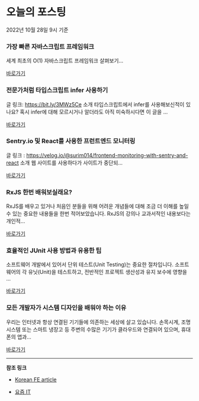 # 오늘의 포스팅 
2022년 10월 28일 9시 기준 

###  가장 빠른 자바스크립트 프레임워크 

 세계 최초의 O(1) 자바스크립트 프레임워크 살펴보기... 

 [바로가기](https://kofearticle.substack.com/p/korean-fe-article-6b2) 

###  전문가처럼 타입스크립트 infer 사용하기 

 글 링크: https://bit.ly/3MWz5Ce 소개 타입스크립트에서 infer를 사용해보신적이 있나요? 혹시 infer에 대해 모르시거나 알더라도 아직 미숙하시다면 이 글을 ... 

 [바로가기](https://kofearticle.substack.com/p/korean-fe-article-infer) 

###  Sentry.io 및 React를 사용한 프런트엔드 모니터링 

 글 링크 : https://velog.io/@surim014/frontend-monitoring-with-sentry-and-react 소개 웹 사이트를 사용하다가 사이트가 중단되... 

 [바로가기](https://kofearticle.substack.com/p/korean-fe-article-sentryio-react) 

### RxJS 한번 배워보실래요? 

 RxJS를 배우고 있거나 처음인 분들을 위해 어려운 개념들에 대해 조금 더 이해를 높일 수 있는 중요한 내용들을 한번 적어보았습니다. RxJS의 강의나 교과서적인 내용보다는 개인적... 

 [바로가기](https://yozm.wishket.com/magazine/detail/1753/) 

### 효율적인 JUnit 사용 방법과 유용한 팁 

 소프트웨어 개발에서 있어서 단위 테스트(Unit Testing)는 중요한 절차입니다. 소프트웨어의 각 유닛(Unit)을 테스트하고, 전반적인 프로젝트 생산성과 유지 보수에 영향을 ... 

 [바로가기](https://yozm.wishket.com/magazine/detail/1748/) 

### 모든 개발자가 시스템 디자인을 배워야 하는 이유 

 우리는 인터넷과 항상 연결된 기기들에 의존하는 세상에 살고 있습니다. 손목시계, 조명 시스템 또는 스마트 냉장고 등 주변의 수많은 기기가 클라우드와 연결되어 있으며, 휴대폰의 앱과... 

 [바로가기](https://yozm.wishket.com/magazine/detail/1745/) 

---

**참조 링크**

- [Korean FE article](https://kofearticle.substack.com) 

- [요즘 IT](https://yozm.wishket.com/magazine) 

